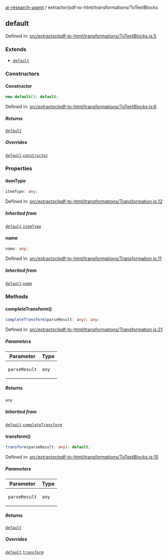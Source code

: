 [ai-research-agent](../../../modules.md) / extractor/pdf-to-html/transformations/ToTextBlocks

## default

Defined in: [src/extractor/pdf-to-html/transformations/ToTextBlocks.js:5](https://github.com/vtempest/ai-research-agent/tree/master/packages/ai-research-agent/src/extractor/pdf-to-html/transformations/ToTextBlocks.js#L5)

### Extends

- [`default`](Transformation.md#default)

### Constructors

#### Constructor

```ts
new default(): default;
```

Defined in: [src/extractor/pdf-to-html/transformations/ToTextBlocks.js:6](https://github.com/vtempest/ai-research-agent/tree/master/packages/ai-research-agent/src/extractor/pdf-to-html/transformations/ToTextBlocks.js#L6)

##### Returns

[`default`](#default)

##### Overrides

[`default`](Transformation.md#default).[`constructor`](Transformation.md#constructor)

### Properties

#### itemType

```ts
itemType: any;
```

Defined in: [src/extractor/pdf-to-html/transformations/Transformation.js:12](https://github.com/vtempest/ai-research-agent/tree/master/packages/ai-research-agent/src/extractor/pdf-to-html/transformations/Transformation.js#L12)

##### Inherited from

[`default`](Transformation.md#default).[`itemType`](Transformation.md#itemtype)

#### name

```ts
name: any;
```

Defined in: [src/extractor/pdf-to-html/transformations/Transformation.js:11](https://github.com/vtempest/ai-research-agent/tree/master/packages/ai-research-agent/src/extractor/pdf-to-html/transformations/Transformation.js#L11)

##### Inherited from

[`default`](Transformation.md#default).[`name`](Transformation.md#name)

### Methods

#### completeTransform()

```ts
completeTransform(parseResult: any): any;
```

Defined in: [src/extractor/pdf-to-html/transformations/Transformation.js:21](https://github.com/vtempest/ai-research-agent/tree/master/packages/ai-research-agent/src/extractor/pdf-to-html/transformations/Transformation.js#L21)

##### Parameters

<table>
<thead>
<tr>
<th>Parameter</th>
<th>Type</th>
</tr>
</thead>
<tbody>
<tr>
<td>

`parseResult`

</td>
<td>

`any`

</td>
</tr>
</tbody>
</table>

##### Returns

`any`

##### Inherited from

[`default`](Transformation.md#default).[`completeTransform`](Transformation.md#completetransform)

#### transform()

```ts
transform(parseResult: any): default;
```

Defined in: [src/extractor/pdf-to-html/transformations/ToTextBlocks.js:10](https://github.com/vtempest/ai-research-agent/tree/master/packages/ai-research-agent/src/extractor/pdf-to-html/transformations/ToTextBlocks.js#L10)

##### Parameters

<table>
<thead>
<tr>
<th>Parameter</th>
<th>Type</th>
</tr>
</thead>
<tbody>
<tr>
<td>

`parseResult`

</td>
<td>

`any`

</td>
</tr>
</tbody>
</table>

##### Returns

[`default`](../models/ParseResult.md#default)

##### Overrides

[`default`](Transformation.md#default).[`transform`](Transformation.md#transform)
